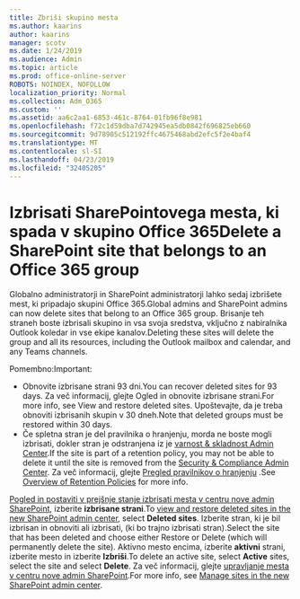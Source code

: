 ```yaml
---
title: Zbriši skupino mesta
ms.author: kaarins
author: kaarins
manager: scotv
ms.date: 1/24/2019
ms.audience: Admin
ms.topic: article
ms.prod: office-online-server
ROBOTS: NOINDEX, NOFOLLOW
localization_priority: Normal
ms.collection: Adm_O365
ms.custom: ''
ms.assetid: aa6c2aa1-6853-461c-8764-01fb96f8e981
ms.openlocfilehash: f72c1d59dba7d742945ea5db0842f696825eb660
ms.sourcegitcommit: 9d78905c512192ffc4675468abd2efc5f2e4baf4
ms.translationtype: MT
ms.contentlocale: sl-SI
ms.lasthandoff: 04/23/2019
ms.locfileid: "32405205"
---
```

# <a name="delete-a-sharepoint-site-that-belongs-to-an-office-365-group"></a><span data-ttu-id="7dc6d-102">Izbrisati SharePointovega mesta, ki spada v skupino Office 365</span><span class="sxs-lookup"><span data-stu-id="7dc6d-102">Delete a SharePoint site that belongs to an Office 365 group</span></span>

<span data-ttu-id="7dc6d-103">Globalno administratorji in SharePoint administratorji lahko sedaj izbrišete mest, ki pripadajo skupini Office 365.</span><span class="sxs-lookup"><span data-stu-id="7dc6d-103">Global admins and SharePoint admins can now delete sites that belong to an Office 365 group.</span></span> <span data-ttu-id="7dc6d-104">Brisanje teh straneh boste izbrisali skupino in vsa svoja sredstva, vključno z nabiralnika Outlook koledar in vse ekipe kanalov.</span><span class="sxs-lookup"><span data-stu-id="7dc6d-104">Deleting these sites will delete the group and all its resources, including the Outlook mailbox and calendar, and any Teams channels.</span></span>
  
<span data-ttu-id="7dc6d-105">Pomembno:</span><span class="sxs-lookup"><span data-stu-id="7dc6d-105">Important:</span></span>
- <span data-ttu-id="7dc6d-106">Obnovite izbrisane strani 93 dni.</span><span class="sxs-lookup"><span data-stu-id="7dc6d-106">You can recover deleted sites for 93 days.</span></span> <span data-ttu-id="7dc6d-107">Za več informacij, glejte Ogled in obnovite izbrisane strani.</span><span class="sxs-lookup"><span data-stu-id="7dc6d-107">For more info, see View and restore deleted sites.</span></span> <span data-ttu-id="7dc6d-108">Upoštevajte, da je treba obnoviti izbrisanih skupin v 30 dneh.</span><span class="sxs-lookup"><span data-stu-id="7dc6d-108">Note that deleted groups must be restored within 30 days.</span></span> 
- <span data-ttu-id="7dc6d-109">Če spletna stran je del pravilnika o hranjenju, morda ne boste mogli izbrisati, dokler stran je odstranjena iz je [varnost &amp; skladnost Admin Center](https://protection.office.com/?rfr=AdminCenter#/retention).</span><span class="sxs-lookup"><span data-stu-id="7dc6d-109">If the site is part of a retention policy, you may not be able to delete it until the site is removed from the [Security &amp; Compliance Admin Center](https://protection.office.com/?rfr=AdminCenter#/retention).</span></span> <span data-ttu-id="7dc6d-110">Za več informacij, glejte [Pregled pravilnikov o hranjenju](https://docs.microsoft.com/office365/securitycompliance/retention-policies#content-in-onedrive-accounts-and-sharepoint-sites) .</span><span class="sxs-lookup"><span data-stu-id="7dc6d-110">See [Overview of Retention Policies](https://docs.microsoft.com/office365/securitycompliance/retention-policies#content-in-onedrive-accounts-and-sharepoint-sites) for more info.</span></span> 
  
<span data-ttu-id="7dc6d-111">[Pogled in postaviti v prejšnje stanje izbrisati mesta v centru nove admin SharePoint](https://docs.microsoft.com/sharepoint/view-and-restore-deleted-sites-in-new-admin-center), izberite **izbrisane strani**.</span><span class="sxs-lookup"><span data-stu-id="7dc6d-111">To [view and restore deleted sites in the new SharePoint admin center](https://docs.microsoft.com/sharepoint/view-and-restore-deleted-sites-in-new-admin-center), select **Deleted sites**.</span></span> <span data-ttu-id="7dc6d-112">Izberite stran, ki je bil izbrisan in obnoviti ali izbrisati, (ki bo trajno izbrisati stran).</span><span class="sxs-lookup"><span data-stu-id="7dc6d-112">Select the site that has been deleted and choose either Restore or Delete (which will permanently delete the site).</span></span> <span data-ttu-id="7dc6d-113">Aktivno mesto encima, izberite **aktivni** strani, izberite mesto in izberite **Izbriši**.</span><span class="sxs-lookup"><span data-stu-id="7dc6d-113">To delete an active site, select **Active** sites, select the site and select **Delete**.</span></span> <span data-ttu-id="7dc6d-114">Za več informacij, glejte [upravljanje mesta v centru nove admin SharePoint](https://docs.microsoft.com/sharepoint/manage-sites-in-new-admin-center).</span><span class="sxs-lookup"><span data-stu-id="7dc6d-114">For more info, see [Manage sites in the new SharePoint admin center](https://docs.microsoft.com/sharepoint/manage-sites-in-new-admin-center).</span></span>
  

